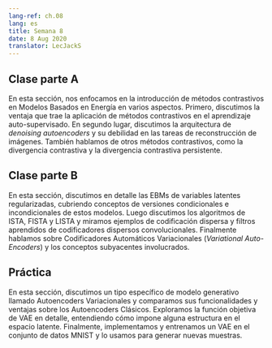 ```yaml
---
lang-ref: ch.08
lang: es
title: Semana 8
date: 8 Aug 2020
translator: LecJackS
---
```


<!--## Lecture part A
-->

## Clase parte A

<!--In this section, we focused on the introduction of contrastive methods in Energy-Based Models in several aspects. First, we discuss the advantage brought by applying contrastive methods in self-supervised learning. Second, we discussed the architecture of denoising autoencoders and their weakness in image reconstruction tasks. We also talked about other contrastive methods, like contrastive divergence and persistent contrastive divergence.
-->

En esta sección, nos enfocamos en la introducción de métodos contrastivos en Modelos Basados en Energía en varios aspectos. Primero, discutimos la ventaja que trae la aplicación de métodos contrastivos en el aprendizaje auto-supervisado. En segundo lugar, discutimos la arquitectura de *denoising autoencoders* y su debilidad en las tareas de reconstrucción de imágenes. También hablamos de otros métodos contrastivos, como la divergencia contrastiva y la divergencia contrastiva persistente.

<!--## Lecture part B
-->
## Clase parte B

<!--In this section, we discussed regularized latent variable EBMs in detail covering concepts of conditional and unconditional versions of these models. We then discussed the algorithms of ISTA, FISTA and LISTA and look at examples of sparse coding and filters learned from convolutional sparse encoders. Finally we talked about Variational Auto-Encoders and the underlying concepts involved.
-->

En esta sección, discutimos en detalle las EBMs de variables latentes regularizadas, cubriendo conceptos de versiones condicionales e incondicionales de estos modelos. Luego discutimos los algoritmos de ISTA, FISTA y LISTA y miramos ejemplos de codificación dispersa y filtros aprendidos de codificadores dispersos convolucionales. Finalmente hablamos sobre Codificadores Automáticos Variacionales (*Variational Auto-Encoders*) y los conceptos subyacentes involucrados.

<!--## Practicum
-->

## Práctica

<!--In this section, we discussed a specific type of generative model called Variational Autoencoders and compared their functionalities and advantages over Classic Autoencoders. We explored the objective function of VAE in detail, understanding how it enforced some structure in the latent space. Finally, we implemented and trained a VAE on the MNIST dataset and used it to generate new samples.
-->

En esta sección, discutimos un tipo específico de modelo generativo llamado Autoencoders Variacionales y comparamos sus funcionalidades y ventajas sobre los Autoencoders Clásicos. Exploramos la función objetiva de VAE en detalle, entendiendo cómo impone alguna estructura en el espacio latente. Finalmente, implementamos y entrenamos un VAE en el conjunto de datos MNIST y lo usamos para generar nuevas muestras.
